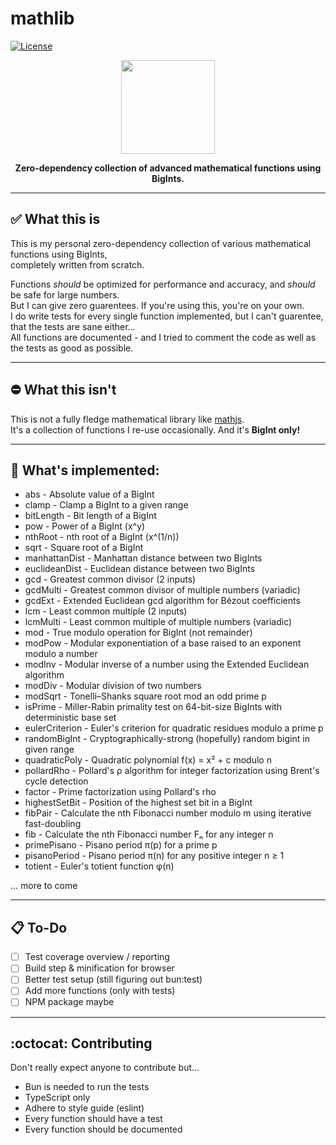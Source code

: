 # mathlib
[![License](https://img.shields.io/github/license/NullDev/mathlib?label=License&logo=Creative%20Commons)](https://github.com/NullDev/mathlib/blob/master/LICENSE)

<p align="center"><img height="150" width="auto" src="https://arithmetica.xyz/img/img.png" /></p>
<p align="center"><b>Zero-dependency collection of advanced mathematical functions using BigInts.</b></p>

<hr>

## ✅ What this is

This is my personal zero-dependency collection of various mathematical functions using BigInts, <br>
completely written from scratch. <br>

Functions _should_ be optimized for performance and accuracy, and _should_ be safe for large numbers. <br>
But I can give zero guarentees. If you're using this, you're on your own. <br>
I do write tests for every single function implemented, but I can't guarentee, that the tests are sane either... <br>
All functions are documented - and I tried to comment the code as well as the tests as good as possible.

<hr>

## ⛔ What this isn't

This is not a fully fledge mathematical library like [mathjs](https://mathjs.org/). <br>
It's a collection of functions I re-use occasionally. And it's **BigInt only!**

<hr>

## 📜 What's implemented:

- abs - Absolute value of a BigInt
- clamp - Clamp a BigInt to a given range
- bitLength - Bit length of a BigInt
- pow - Power of a BigInt (x^y)
- nthRoot - nth root of a BigInt (x^(1/n))
- sqrt - Square root of a BigInt
- manhattanDist - Manhattan distance between two BigInts
- euclideanDist - Euclidean distance between two BigInts
- gcd - Greatest common divisor (2 inputs)
- gcdMulti - Greatest common divisor of multiple numbers (variadic)
- gcdExt - Extended Euclidean gcd algorithm for Bézout coefficients
- lcm - Least common multiple (2 inputs)
- lcmMulti - Least common multiple of multiple numbers (variadic)
- mod - True modulo operation for BigInt (not remainder)
- modPow - Modular exponentiation of a base raised to an exponent modulo a number
- modInv - Modular inverse of a number using the Extended Euclidean algorithm
- modDiv - Modular division of two numbers
- modSqrt - Tonelli–Shanks square root mod an odd prime p
- isPrime - Miller-Rabin primality test on 64-bit-size BigInts with deterministic base set
- eulerCriterion - Euler's criterion for quadratic residues modulo a prime p
- randomBigInt - Cryptographically-strong (hopefully) random bigint in given range
- quadraticPoly - Quadratic polynomial f(x) = x² + c modulo n
- pollardRho - Pollard's ρ algorithm for integer factorization using Brent's cycle detection
- factor - Prime factorization using Pollard's rho
- highestSetBit - Position of the highest set bit in a BigInt
- fibPair - Calculate the nth Fibonacci number modulo m using iterative fast-doubling
- fib - Calculate the nth Fibonacci number Fₙ for any integer n
- primePisano - Pisano period π(p) for a prime p
- pisanoPeriod - Pisano period π(n) for any positive integer n ≥ 1
- totient - Euler's totient function φ(n)

... more to come

<hr>

## 📋 To-Do

- [ ] Test coverage overview / reporting
- [ ] Build step & minification for browser
- [ ] Better test setup (still figuring out bun:test)
- [ ] Add more functions (only with tests)
- [ ] NPM package maybe

<hr>

## :octocat: Contributing

Don't really expect anyone to contribute but...
- Bun is needed to run the tests
- TypeScript only
- Adhere to style guide (eslint)
- Every function should have a test
- Every function should be documented

<br>
